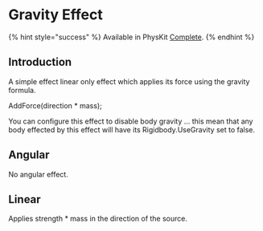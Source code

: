 # Gravity Effect

{% hint style="success" %}
Available in PhysKit [Complete](https://prf.hn/l/rpoyznk).
{% endhint %}

## Introduction

A simple effect linear only effect which applies its force using the gravity formula.

AddForce(direction \* mass);

You can configure this effect to disable body gravity ... this mean that any body effected by this effect will have its Rigidbody.UseGravity set to false.

## Angular

No angular effect.

## Linear

Applies strength \* mass in the direction of the source.
